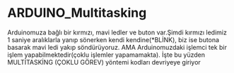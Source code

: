 # ARDUINO_Multitasking

Arduinomuza bağlı bir kırmızı, mavi ledler ve buton var.Şimdi kırmızı ledimiz 1 saniye aralıklarla yanıp 
sönerken kendi kendine(*BLİNK), biz ise butona basarak mavi ledi yakıp söndürüyoruz.
AMA Arduinomuzdaki işlemci tek bir işlem yapabilmektedir(çoklu işlemler yapamamakta). 
İşte bu yüzden  MULTİTASKİNG (ÇOKLU GÖREV) yöntemi kodları devriyeye giriyor 

